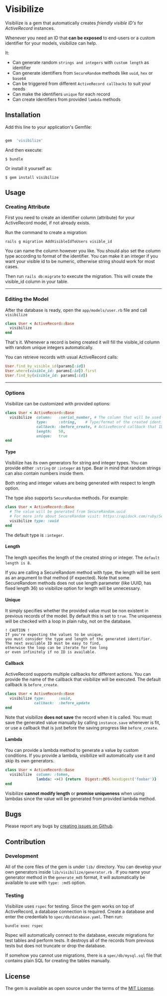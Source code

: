 

# Visibilize

  

Visibilize is a gem that automatically creates *friendly visible ID's* for *ActiveRecord* instances.


Whenever you need an ID that **can be exposed** to end-users or a custom identifier for your models, visibilize can help.

It:
 - Can generate random `strings and integers` with `custom length` as identifier
 - Can generate identifiers from `SecureRandom` methods like `uuid`, `hex` or `base64` 
 - Can be triggered from different `ActiveRecord callbacks` to suit your needs  
 - Can make the identifiers `unique` for each record
 - Can create identifiers from provided `lambda` methods

  

## Installation

  

Add this line to your application's Gemfile:  

```ruby

gem  'visibilize'

```

  

And then execute:

  
```
$ bundle
```
  

Or install it yourself as:

  
```
$ gem install visibilize
```
  

## Usage

### Creating Attribute
First you need to create an identifier column (attribute) for your ActiveRecord model, if not already exists.

Run the command to create a migration:

```
rails g migration AddVisibleIdToUsers visible_id
```
You can name the column however you like. 
You should also set the column type according to format of the identifier. You can make it an integer if you want your visible id to be numeric, otherwise string should work for most cases.

Then run `rails db:migrate` to execute the migration. This will create the visible_id column in your table.

---

### Editing the Model
After the database is ready, open the `app/models/user.rb` file and call `visibilize` 

```ruby
class User < ActiveRecord::Base
  visibilize
end
```
That's it.
Whenever a record is being created it will fill the visible_id column with random unique integers automatically. 

You can retrieve records with usual ActiveRecord calls:
```ruby
User.find_by_visible_id(params[:id])
User.where(visible_id: params[:id]).first
User.find_by(visible_id: params[:id])
```

---
### Options
Visibilize can be customized with provided options:
```ruby
class User < ActiveRecord::Base
  visibilize  column:   :serial_number, # The column that will be used to store idenitifer
              type:     :string, 	# Type/format of the created identifier
              callback: :before_create, # ActiveRecord callback that ID will be created
              length:   50,
              unique:   true  
end
```


#### Type
Visibilize has its own generators for string and integer types. You can provide either `:string` or `:integer` as type. Bear in mind that random strings can also contain numbers inside them.

Both string and integer values are being generated with respect to length option.

The type also supports `SecureRandom` methods. For example:
```ruby
class User < ActiveRecord::Base
  # The value will be generated from SecureRandom.uuid
  # For more info about SecureRandom visit: https://apidock.com/ruby/SecureRandom
  visibilize type: :uuid
end
```  
The default type is `:integer`.

#### Length
The length specifies the length of the created string or integer. The `default length is 8`.

If you are calling a SecureRandom method with type, the length will be sent as an argument to that method (if expected).
Note that some SecureRandom methods does not use length parameter (like UUID, has fixed length 36)  so visibilize option for length will be unnecessary.


#### Unique
It simply specifies whether the provided value must be non existent in previous records of the model.
By default this is set to `true`.
The uniqueness will be checked with a loop in plain ruby, not on the database.
```
! CAUTION !
If you're expecting the values to be unique, 
you must consider the type and length of the generated identifier.
The next available ID must be easy to find, 
otherwise the loop can be iterate for too long 
or even infinitely if no ID is available. 
```


#### Callback
ActiveRecord supports multiple callbacks for different actions. You can provide the name of the callback that visibilize will be executed. The default callback is `before_create`.

```ruby
class User < ActiveRecord::Base
  visibilize type:      :uuid,
             callback:  :before_update
end
```  
Note that visibilize **does not save** the record when it is called. You must save the generated value manually by calling `instance.save` whenever is fit, or use a callback that is just before the saving progress like `before_create`. 

#### Lambda
You can provide a lambda method to generate a value by custom conditions.
If you provide a lambda, visibilize will automatically use it and skip its own generators.
```ruby
class User < ActiveRecord::Base
  visibilize  column: :token,
              lambda: ->() {return  Digest::MD5.hexdigest('foobar')}
end
```  
Visibilize **cannot modify length** or **promise uniqueness** when using lambdas since the value will be generated from provided lambda method.

## Bugs
Please report any bugs by [creating issues on Github](https://github.com/FEApaydin/visibilize/issues).
  
  

## Contribution
### Development
All of the core files of the gem is under `lib/` directory. 
You can develop your own generators inside `lib/visibilize/generator.rb` . 
If you name your generator method in the `generate_md5` format, it will automatically be available to use with `type: :md5` option.

### Testing
Visibilize uses `rspec` for testing.
Since the gem works on top of ActiveRecord, a database connection is required.
Create a database and enter the credentials to `spec/db/database.yaml`. 
Then run:
```
bundle exec rspec
```  
Rspec will automatically connect to the database, execute migrations for test tables and perform tests.
It destroys all of the records from previous tests but does not truncate or drop the database.

If somehow you cannot use migrations, there is a `spec/db/mysql.sql` file that contains plain SQL for creating the tables manually. 

## License
The gem is available as open source under the terms of the [MIT License](https://opensource.org/licenses/MIT).
